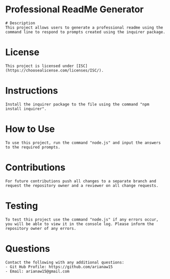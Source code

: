 # Professional ReadMe Generator
    # Description
    This project allows users to generate a professional readme using the command line to respond to prompts created using the inquirer package.

# License
    This project is licensed under [ISC](https://choosealicense.com/licenses/ISC/).

# Instructions
    Install the inquirer package to the file using the command "npm install inquirer". 

# How to Use
    To use this project, run the command "node.js" and input the answers to the required prompts.

# Contributions
    For future contributions push all changes to a separate branch and request the repository owner and a reviewer on all change requests.

# Testing
    To test this project use the command "node.js" if any errors occur, you will be able to view it in the console log. Please inform the repository owner of any errors.

# Questions
    Contact the following with any additional questions:
    - Git Hub Profile: https://github.com/arianaw15
    - Email: arianaw15@gmail.com